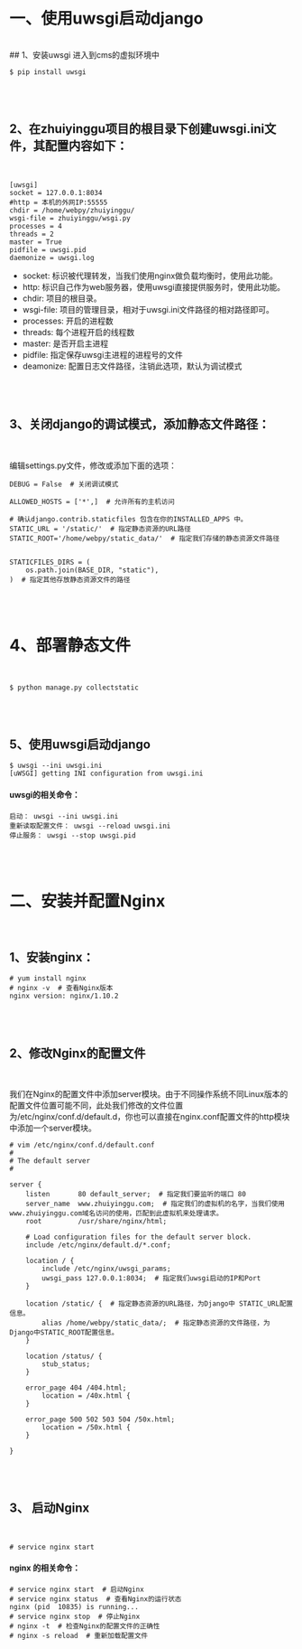 # 一、使用uwsgi启动django
<br/>
## 1、安装uwsgi
进入到cms的虚拟环境中
<br/>


    $ pip install uwsgi


<br/>
<br/>

## 2、在zhuiyinggu项目的根目录下创建uwsgi.ini文件，其配置内容如下：
<br/>


    [uwsgi]
    socket = 127.0.0.1:8034
    #http = 本机的外网IP:55555
    chdir = /home/webpy/zhuiyinggu/
    wsgi-file = zhuiyinggu/wsgi.py
    processes = 4
    threads = 2
    master = True
    pidfile = uwsgi.pid
    daemonize = uwsgi.log


+ socket:    标识被代理转发，当我们使用nginx做负载均衡时，使用此功能。
+ http:      标识自己作为web服务器，使用uwsgi直接提供服务时，使用此功能。
+ chdir:     项目的根目录。
+ wsgi-file: 项目的管理目录，相对于uwsgi.ini文件路径的相对路径即可。
+ processes: 开启的进程数
+ threads:   每个进程开启的线程数
+ master:    是否开启主进程
+ pidfile:   指定保存uwsgi主进程的进程号的文件
+ deamonize: 配置日志文件路径，注销此选项，默认为调试模式


<br/>
<br/>

## 3、关闭django的调试模式，添加静态文件路径：
<br/>

编辑settings.py文件，修改或添加下面的选项：


    DEBUG = False  # 关闭调试模式

    ALLOWED_HOSTS = ['*',]  # 允许所有的主机访问

    # 确认django.contrib.staticfiles 包含在你的INSTALLED_APPS 中。
    STATIC_URL = '/static/'  # 指定静态资源的URL路径
    STATIC_ROOT='/home/webpy/static_data/'  # 指定我们存储的静态资源文件路径


    STATICFILES_DIRS = (
        os.path.join(BASE_DIR, "static"),
    )  # 指定其他存放静态资源文件的路径



<br/>
<br/>

# 4、部署静态文件
<br/>


    $ python manage.py collectstatic


<br/>
<br/>

## 5、使用uwsgi启动django


    $ uwsgi --ini uwsgi.ini
    [uWSGI] getting INI configuration from uwsgi.ini



#### uwsgi的相关命令：


    启动： uwsgi --ini uwsgi.ini
    重新读取配置文件： uwsgi --reload uwsgi.ini
    停止服务： uwsgi --stop uwsgi.pid


<br/>
<br/>

# 二、安装并配置Nginx
<br/>

## 1、安装nginx：


    # yum install nginx
    # nginx -v  # 查看Nginx版本
    nginx version: nginx/1.10.2


<br/>
<br/>

## 2、修改Nginx的配置文件
<br/>

我们在Nginx的配置文件中添加server模块。由于不同操作系统不同Linux版本的配置文件位置可能不同，此处我们修改的文件位置为/etc/nginx/conf.d/default.d，你也可以直接在nginx.conf配置文件的http模块中添加一个server模块。


    # vim /etc/nginx/conf.d/default.conf
    #
    # The default server
    #

    server {
        listen       80 default_server;  # 指定我们要监听的端口 80
        server_name  www.zhuiyinggu.com;  # 指定我们的虚拟机的名字，当我们使用www.zhuiyinggu.com域名访问的使用，匹配到此虚拟机来处理请求。
        root         /usr/share/nginx/html; 

        # Load configuration files for the default server block.
        include /etc/nginx/default.d/*.conf;

        location / {
            include /etc/nginx/uwsgi_params;
            uwsgi_pass 127.0.0.1:8034;  # 指定我们uwsgi启动的IP和Port
        }     
             
        location /static/ {  # 指定静态资源的URL路径，为Django中 STATIC_URL配置信息。
            alias /home/webpy/static_data/;  # 指定静态资源的文件路径，为Django中STATIC_ROOT配置信息。
        }   

        location /status/ { 
            stub_status;
        }

        error_page 404 /404.html;
            location = /40x.html { 
        }
        
        error_page 500 502 503 504 /50x.html;
            location = /50x.html {
        }

    }


<br/>
<br/>

## 3、 启动Nginx
<br/>


    # service nginx start


#### nginx 的相关命令：


    # service nginx start  # 启动Nginx
    # service nginx status  # 查看Nginx的运行状态
    nginx (pid  10835) is running...
    # service nginx stop  # 停止Nginx
    # nginx -t  # 检查Nginx的配置文件的正确性
    # nginx -s reload  # 重新加载配置文件

